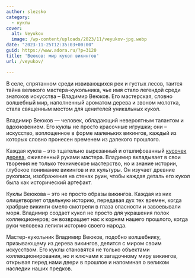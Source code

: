 ```yaml
---
author: slezsko
category:
  - куклы
cover:
  alt: Veyukov
  image: /wp-content/uploads/2023/11/veyukov-jpg.webp
date: "2023-11-25T12:35:03+00:00"
guid: https://www.adora.ru/?p=3120
title: 'Веюков: мир кукол викингов'
url: /veyukov/

---
```

В селе, спрятанном среди извивающихся рек и густых лесов, таится тайна великого мастера-кукольника, чье имя стало легендой среди знатоков искусства – Владимир Веюков. Его мастерская, словно волшебный мир, наполненный ароматом дерева и звоном молотка, стала священным местом для ценителей уникальных кукол.

Владимир Веюков — человек, обладающий невероятным талантом и вдохновением. Его куклы не просто красочные игрушки; они – искусство, воплощенное в форме маленьких викингов, каждый из которых словно пронесен временем из далекого прошлого.

Каждая кукла – это тщательно вырезанный и отшлифованный [кусочек дерева](https://www.adora.ru/pyrography/), оживленный руками мастера. Владимир вкладывает в свои творения не только техническое мастерство, но и знание истории, глубокое понимание викингов и их культуры. Он изучает древние рукописи, изображения на стенах руин, чтобы каждая деталь его кукол была как исторический артефакт.

Куклы Веюкова – это не просто образы викингов. Каждая из них олицетворяет отдельную историю, передавая дух тех времен, когда храбрые викинги смело смотрели в глаза опасности и завоевывали моря. Владимир создает кукол не просто для украшения полок коллекционеров; он возвращает нас к корням нашего прошлого, когда руки человека лепили историю своего народа.

Мастер-кукольник Владимир Веюков, подобно волшебнику, призывающему из дерева викингов, делится с миром своим искусством. Его куклы становятся не только объектами коллекционирования, но и ключами к загадочному миру викингов, открывая перед нами двери в прошлое и напоминая о великом наследии наших предков.
